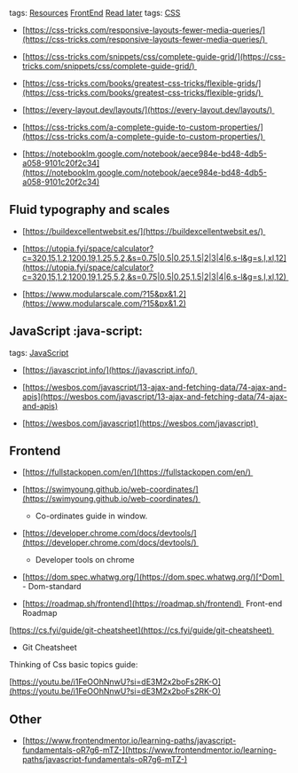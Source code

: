 tags: [Resources](../../3%20-%20Tags/Resources.md) [FrontEnd](../../3%20-%20Tags/FrontEnd.md) [Read later](../../3%20-%20Tags/Read%20later.md)
tags: [CSS](../../3%20-%20Tags/CSS.md)    

- [https://css-tricks.com/responsive-layouts-fewer-media-queries/](https://css-tricks.com/responsive-layouts-fewer-media-queries/) 

- [https://css-tricks.com/snippets/css/complete-guide-grid/](https://css-tricks.com/snippets/css/complete-guide-grid/) 

- [https://css-tricks.com/books/greatest-css-tricks/flexible-grids/](https://css-tricks.com/books/greatest-css-tricks/flexible-grids/) 

- [https://every-layout.dev/layouts/](https://every-layout.dev/layouts/) 

- [https://css-tricks.com/a-complete-guide-to-custom-properties/](https://css-tricks.com/a-complete-guide-to-custom-properties/) 

- [https://notebooklm.google.com/notebook/aece984e-bd48-4db5-a058-9101c20f2c34](https://notebooklm.google.com/notebook/aece984e-bd48-4db5-a058-9101c20f2c34)


## Fluid typography and scales 

- [https://buildexcellentwebsit.es/](https://buildexcellentwebsit.es/) 

- [https://utopia.fyi/space/calculator?c=320,15,1.2,1200,19,1.25,5,2,&s=0.75|0.5|0.25,1.5|2|3|4|6,s-l&g=s,l,xl,12](https://utopia.fyi/space/calculator?c=320,15,1.2,1200,19,1.25,5,2,&s=0.75|0.5|0.25,1.5|2|3|4|6,s-l&g=s,l,xl,12) 

- [https://www.modularscale.com/?15&px&1.2](https://www.modularscale.com/?15&px&1.2)


## JavaScript :java-script:
tags: [JavaScript](../../3%20-%20Tags/JavaScript.md) 

- [https://javascript.info/](https://javascript.info/) 

- [https://wesbos.com/javascript/13-ajax-and-fetching-data/74-ajax-and-apis](https://wesbos.com/javascript/13-ajax-and-fetching-data/74-ajax-and-apis)


-  [https://wesbos.com/javascript](https://wesbos.com/javascript) 

## Frontend

-  [https://fullstackopen.com/en/](https://fullstackopen.com/en/) 

- [https://swimyoung.github.io/web-coordinates/](https://swimyoung.github.io/web-coordinates/) 

	- Co-ordinates guide in window. 
    

- [https://developer.chrome.com/docs/devtools/](https://developer.chrome.com/docs/devtools/) 

	- Developer tools on chrome 
    

- [https://dom.spec.whatwg.org/](https://dom.spec.whatwg.org/)[^Dom]  - Dom-standard 
    [^Dom]: DOM Standard has detailed guide of JavaScript DOM

- [https://roadmap.sh/frontend](https://roadmap.sh/frontend)  Front-end Roadmap 
    

[https://cs.fyi/guide/git-cheatsheet](https://cs.fyi/guide/git-cheatsheet) 

- Git Cheatsheet 
    

Thinking of Css basic topics guide: 

[https://youtu.be/i1FeOOhNnwU?si=dE3M2x2boFs2RK-O](https://youtu.be/i1FeOOhNnwU?si=dE3M2x2boFs2RK-O)


## Other
- [https://www.frontendmentor.io/learning-paths/javascript-fundamentals-oR7g6-mTZ-](https://www.frontendmentor.io/learning-paths/javascript-fundamentals-oR7g6-mTZ-)
